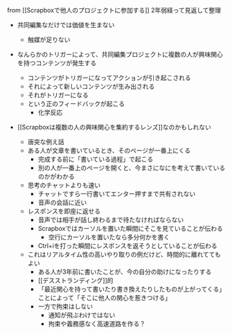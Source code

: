 
from [[Scrapboxで他人のプロジェクトに参加する]]
2年弱経って見返して整理

- 共同編集なだけでは価値を生まない
    - 触媒が足りない

- なんらかのトリガーによって、共同編集プロジェクトに複数の人が興味関心を持つコンテンツが発生する
    - コンテンツがトリガーになってアクションが引き起こされる
    - それによって新しいコンテンツが生み出される
    - それがトリガーになる
    - という正のフィードバックが起こる
        - 化学反応

- [[Scrapboxは複数の人の興味関心を集約するレンズ]]なのかもしれない
    - 唐突な例え話
    - ある人が文章を書いているとき、そのページが一番上にくる
        - 完成する前に「書いている過程」で起こる
        - 別の人が一番上のページを開くと、今まさになにを考えて書いているのかがわかる
    - 思考のチャットよりも速い
        - チャットですら一行書いてエンター押すまで共有されない
        - 音声の会話に近い
    - レスポンスを即座に返せる
        - 音声では相手が話し終わるまで待たなければならない
        - Scrapboxではカーソルを置いた瞬間にそこを見ていることが伝わる
            - 空行にカーソルを置いたなら多分何かを書く
        - Ctrl+iを打った瞬間にレスポンスを返そうとしていることが伝わる
    - これはリアルタイム性の高いやり取りの例だけど、時間的に離れててもよい
        - ある人が3年前に書いたことが、今の自分の助けになったりする
        - [[デスストランディング]]的
        - 「最近関心を持って書いたり書き換えたりしたものが上がってくる」ことによって「そこに他人の関心を惹きつける」
        - 一方で拘束はしない
            - 通知が飛ぶわけではない
            - 拘束や義務感なく高速道路を作る？
